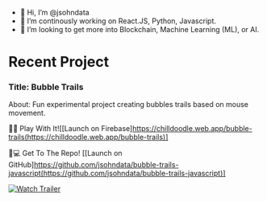 - 👋 Hi, I’m @jsohndata
- 🌱 I’m continously working on React.JS, Python, Javascript.
- 💞️ I’m looking to get more into Blockchain, Machine Learning (ML), or AI.

<!---
jsohndata/jsohndata is a ✨ special ✨ repository because its `README.md` (this file) appears on your GitHub profile.
You can click the Preview link to take a look at your changes.
--->

# Recent Project
### Title: Bubble Trails
About: Fun experimental project creating bubbles trails based on mouse movement.

👾👾 Play With It![[Launch on Firebase]https://chilldoodle.web.app/bubble-trails(https://chilldoodle.web.app/bubble-trails)]

🚁💻 Get To The Repo! [[Launch on GitHub]https://github.com/jsohndata/bubble-trails-javascript(https://github.com/jsohndata/bubble-trails-javascript)]

[![Watch Trailer](https://raw.githubusercontent.com/jsohndata/bubble-trails-javascript/main/src/readme-bubble-trails.gif)](https://www.youtube.com/watch?v=6Nhmg4nCPXE)
